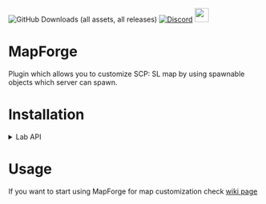 ![GitHub Downloads (all assets, all releases)](https://img.shields.io/github/downloads/Killers0992/MapForge/total?label=Downloads&labelColor=2e343e&color=00FFFF&style=for-the-badge)
[![Discord](https://img.shields.io/discord/1216429195232673964?label=Discord&labelColor=2e343e&color=00FFFF&style=for-the-badge)](https://discord.gg/czQCAsDMHa)
<a href="https://github.com/KenleyundLeon/DeltaPatch"><img src="https://image2url.com/images/1759565889245-ff2e02c2-1f19-4f72-bc06-43a3b77fb4bd.png" height="28px"></a>  

# MapForge
Plugin which allows you to customize SCP: SL map by using spawnable objects which server can spawn.

# Installation
<details>
<summary>Lab API</summary>

1. Download latest plugin ``MapForge.dll`` [Download](https://github.com/Killers0992/MapForge/releases/latest/download/MapForge-labapi.dll)
2. Put ``MapForge.dll`` in folder
  - Windows - ``%appdata%/SCP Secret Laboratory/LabAPI-Beta/plugins``
  - Linux - ``.config/SCP Secret Laboratory/LabAPI-Beta/plugins``
3. Download latest dependencies ``MapForgeAPI.dll``, ``0Harmony.dll`` [Download](https://github.com/Killers0992/MapForge/releases/latest/download/dependencies.zip)
4. Extract ``dependencies.zip`` and put ``MapForgeAPI.dll`` and ``0Harmony.dll`` in folder
  - Windows - ``%appdata%/SCP Secret Laboratory/LabAPI-Beta/dependencies``
  - Linux - ``.config/SCP Secret Laboratory/LabAPI-Beta/dependencies``
5. Launch SCP: SL server.
</details>

# Usage
If you want to start using MapForge for map customization check [wiki page](https://github.com/Killers0992/MapForge/wiki)
